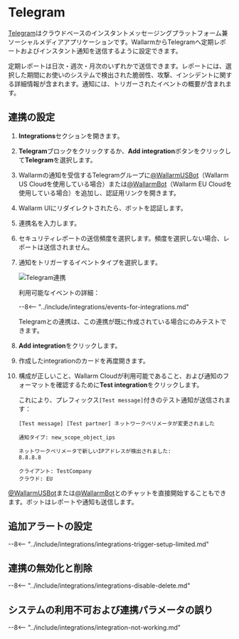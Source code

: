 # Telegram

[Telegram](https://telegram.org/)はクラウドベースのインスタントメッセージングプラットフォーム兼ソーシャルメディアアプリケーションです。WallarmからTelegramへ定期レポートおよびインスタント通知を送信するように設定できます。

定期レポートは日次・週次・月次のいずれかで送信できます。レポートには、選択した期間にお使いのシステムで検出された脆弱性、攻撃、インシデントに関する詳細情報が含まれます。通知には、トリガーされたイベントの概要が含まれます。

## 連携の設定

1. **Integrations**セクションを開きます。
1. **Telegram**ブロックをクリックするか、**Add integration**ボタンをクリックして**Telegram**を選択します。
1. Wallarmの通知を受信するTelegramグループに[@WallarmUSBot](https://t.me/WallarmUSBot)（Wallarm US Cloudを使用している場合）または[@WallarmBot](https://t.me/WallarmBot)（Wallarm EU Cloudを使用している場合）を追加し、認証用リンクを開きます。
1. Wallarm UIにリダイレクトされたら、ボットを認証します。
1. 連携名を入力します。
1. セキュリティレポートの送信頻度を選択します。頻度を選択しない場合、レポートは送信されません。
1. 通知をトリガーするイベントタイプを選択します。

    ![Telegram連携](../../../images/user-guides/settings/integrations/add-telegram-integration.png)

    利用可能なイベントの詳細：

    --8<-- "../include/integrations/events-for-integrations.md"

    Telegramとの連携は、この連携が既に作成されている場合にのみテストできます。

1. **Add integration**をクリックします。
1. 作成したintegrationのカードを再度開きます。
1. 構成が正しいこと、Wallarm Cloudが利用可能であること、および通知のフォーマットを確認するために**Test integration**をクリックします。

    これにより、プレフィックス`[Test message]`付きのテスト通知が送信されます：

    ```
    [Test message] [Test partner] ネットワークペリメータが変更されました

    通知タイプ: new_scope_object_ips

    ネットワークペリメータで新しいIPアドレスが検出されました:
    8.8.8.8

    クライアント: TestCompany
    クラウド: EU
    ```

[@WallarmUSBot](https://t.me/WallarmUSBot)または[@WallarmBot](https://t.me/WallarmBot)とのチャットを直接開始することもできます。ボットはレポートや通知も送信します。

## 追加アラートの設定

--8<-- "../include/integrations/integrations-trigger-setup-limited.md"

## 連携の無効化と削除

--8<-- "../include/integrations/integrations-disable-delete.md"

## システムの利用不可および連携パラメータの誤り

--8<-- "../include/integrations/integration-not-working.md"